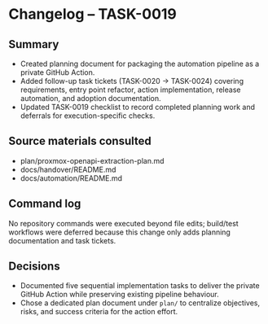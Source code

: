 # Changelog – TASK-0019

## Summary
- Created planning document for packaging the automation pipeline as a private GitHub Action.
- Added follow-up task tickets (TASK-0020 → TASK-0024) covering requirements, entry point refactor, action implementation, release automation, and adoption documentation.
- Updated TASK-0019 checklist to record completed planning work and deferrals for execution-specific checks.

## Source materials consulted
- plan/proxmox-openapi-extraction-plan.md
- docs/handover/README.md
- docs/automation/README.md

## Command log
No repository commands were executed beyond file edits; build/test workflows were deferred because this change only adds planning documentation and task tickets.

## Decisions
- Documented five sequential implementation tasks to deliver the private GitHub Action while preserving existing pipeline behaviour.
- Chose a dedicated plan document under `plan/` to centralize objectives, risks, and success criteria for the action effort.
